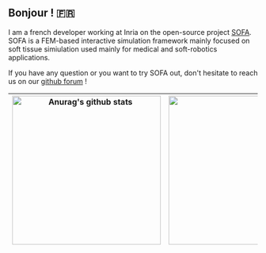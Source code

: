 ## Bonjour ! 🇫🇷

I am a french developer working at Inria on the open-source project [SOFA](https://www.github.com/sofa-framework/sofa). 
SOFA is a FEM-based interactive simulation framework mainly focused on soft tissue simiulation used mainly for medical and soft-robotics applications.

If you have any question or you want to try SOFA out, don't hesitate to reach us on our [github forum](https://github.com/sofa-framework/sofa/discussions) ! 

| <img align="center"  height=300 src="https://github-readme-stats.vercel.app/api?username=bakpaul&show_icons=true&include_all_commits=true&theme=calm&hide_border=true" alt="Anurag's github stats" /> | <img align="center"  height=300 src="https://github-readme-stats.vercel.app/api/top-langs/?username=bakpaul&layout=donut&theme=calm&hide_border=true" /> |
| ------------- | ------------- |
